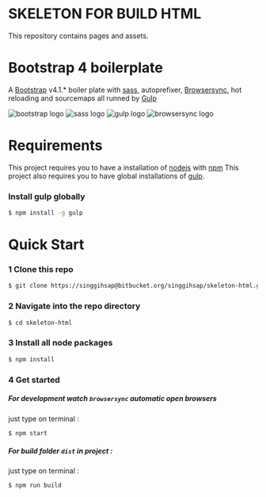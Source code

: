 # SKELETON FOR BUILD HTML #
This repository contains pages and assets.

# Bootstrap 4 boilerplate
A [Bootstrap](https://getbootstrap.com/) v4.1.* boiler plate with [sass](http://sass-lang.com/), autoprefixer, [Browsersync](https://www.browsersync.io/), hot reloading and sourcemaps all runned by [Gulp](https://gulpjs.com/)

![bootstrap logo](https://user-images.githubusercontent.com/10498583/31125543-e2a88c2c-a848-11e7-87b0-d20ea38d41d0.jpg)
![sass logo](https://user-images.githubusercontent.com/10498583/31125541-e2a732e6-a848-11e7-959d-7d7b0c138124.jpg)
![gulp logo](https://user-images.githubusercontent.com/10498583/31125542-e2a78b88-a848-11e7-8ac5-c396f46e811f.jpg)
![browsersync logo](https://user-images.githubusercontent.com/10498583/31125540-e2a6eed0-a848-11e7-817a-69c5619f772a.jpg)

# Requirements
This project requires you to have a installation of [nodejs](https://nodejs.org/en/) with [npm](https://www.npmjs.com/get-npm)
This project also requires you to have global installations of [gulp](http://gulpjs.com/).

### Install gulp globally
```sh
$ npm install -g gulp
```


# Quick Start

### 1 Clone this repo
```sh
$ git clone https://singgihsap@bitbucket.org/singgihsap/skeleton-html.git
```

### 2 Navigate into the repo directory
```sh
$ cd skeleton-html
```

### 3 Install all node packages
```sh
$ npm install
```

### 4 Get started
##### For development watch ``browsersync`` automatic open browsers
just type on terminal :
```sh
$ npm start
```

##### For build folder ``dist`` in project :

just type on terminal :
```sh
$ npm run build
```

